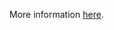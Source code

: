 More information [here](https://docs.prismacloud.io/en/enterprise-edition/policy-reference/alibaba-policies/alibaba-iam-policies/ensure-alibaba-cloud-ram-password-policy-expires-passwords-within-90-days-or-less).
